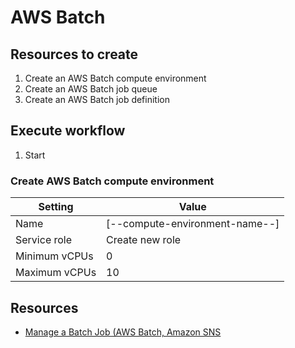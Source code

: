 # AWS Batch

## Resources to create

1. Create an AWS Batch compute environment
2. Create an AWS Batch job queue
3. Create an AWS Batch job definition

## Execute workflow

1. Start

### Create AWS Batch compute environment

| Setting | Value |
| -- | -- |
| Name | [--compute-environment-name--] |
| Service role | Create new role |
| Minimum vCPUs | 0 |
| Maximum vCPUs | 10 |

## Resources

* [Manage a Batch Job (AWS Batch, Amazon SNS](https://docs.aws.amazon.com/step-functions/latest/dg/batch-job-notification.html)
